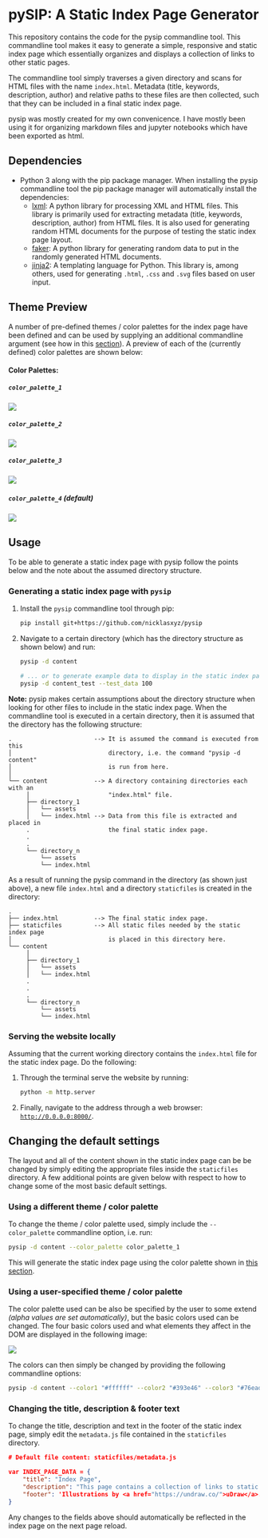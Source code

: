 # pySIP: A Static Index Page Generator

This repository contains the code for the pysip commandline tool. This commandline tool makes it easy to generate a simple, responsive and static index page which essentially organizes and displays a collection of links to other static pages.

The commandline tool simply traverses a given directory and scans for HTML files with the name `index.html`. Metadata (title, keywords, description, author) and relative paths to these files are then collected, such that they can be included in a final static index page.

pysip was mostly created for my own convenicence. I have mostly been using it for organizing markdown files and jupyter notebooks which have been exported as html.

## Dependencies

- Python 3 along with the pip package manager. When installing the pysip commandline tool the pip package manager will automatically install the dependencies:
   - [lxml](https://lxml.de/): A python library for processing XML and HTML files. This library is primarily used for extracting metadata (title, keywords, description, author) from HTML files. It is also used for generating random HTML documents for the purpose of testing the static index page layout.
   - [faker](https://faker.readthedocs.io/en/master/): A python library for generating random data to put in the randomly generated HTML documents.
   - [jinja2](https://jinja.palletsprojects.com): A templating language for Python. This library is, among others, used for generating `.html`, `.css` and `.svg` files based on user input.

## Theme Preview

A number of pre-defined themes / color palettes for the index page have been defined and can be used by supplying an additional commandline argument (see how in this [section](#usage)). A preview of each of the (currently defined) color palettes are shown below:

#### Color Palettes:

##### `color_palette_1`
![](preview/color_palette_1.png)

##### `color_palette_2`
![](preview/color_palette_2.png)

##### `color_palette_3`
![](preview/color_palette_3.png)

##### `color_palette_4` (default)
![](preview/color_palette_4.png)


## Usage

To be able to generate a static index page with pysip follow the points below and the note about the assumed directory structure.

### Generating a static index page with `pysip`

1. Install the `pysip` commandline tool through pip:
   ```bash
   pip install git+https://github.com/nicklasxyz/pysip
   ```
2. Navigate to a certain directory (which has the directory structure as shown below) and run:
   ```bash
   pysip -d content

   # ... or to generate example data to display in the static index page, instead run:
   pysip -d content_test --test_data 100
   ```

**Note:** pysip makes certain assumptions about the directory structure when looking for other files to include in the static index page. When the commandline tool is executed in a certain directory, then it is assumed that the directory has the following structure:

```
.                       --> It is assumed the command is executed from this 
│                           directory, i.e. the command "pysip -d content"
│                           is run from here.
│
└── content             --> A directory containing directories each with an
     │                      "index.html" file.
     ├── directory_1
     │   └── assets
     │   └── index.html --> Data from this file is extracted and placed in
     .                      the final static index page.
     .
     .
     └── directory_n
         └── assets
         └── index.html
```

As a result of running the pysip command in the directory (as shown just above), a new file `index.html` and a directory `staticfiles` is created in the directory:

```
.
├── index.html          --> The final static index page.
├── staticfiles         --> All static files needed by the static index page
│                           is placed in this directory here.
└── content
     │ 
     ├── directory_1
     │   └── assets
     │   └── index.html
     .
     .
     .
     └── directory_n
         └── assets
         └── index.html
```

### Serving the website locally

Assuming that the current working directory contains the `index.html` file for the static index page. Do the following:

1. Through the terminal serve the website by running:
   ```bash
   python -m http.server
   ```
2. Finally, navigate to the address through a web browser: [`http://0.0.0.0:8000/`](http://0.0.0.0:8000/).

## Changing the default settings

The layout and all of the content shown in the static index page can be be changed by simply editing the appropriate files inside the `staticfiles` directory. A few additional points are given below with respect to how to change some of the most basic default settings.

### Using a different theme / color palette

To change the theme / color palette used, simply include the `--color_palette` commandline option, i.e. run:
```bash
pysip -d content --color_palette color_palette_1
```

This will generate the static index page using the color palette shown in [this section](#color_palette_1).

### Using a user-specified theme / color palette

The color palette used can be also be specified by the user to some extend *(alpha values are set automatically)*, but the basic colors used can be changed. The four basic colors used and what elements they affect in the DOM are displayed in the following image:

![](preview/settings_illustration.png)


The colors can then simply be changed by providing the following commandline options:
```bash
pysip -d content --color1 "#ffffff" --color2 "#393e46" --color3 "#76ead7"  --color4 "ffffff"
```

### Changing the title, description & footer text

To change the title, description and text in the footer of the static index page, simply edit the `metadata.js` file contained in the `staticfiles` directory.

```json
# Default file content: staticfiles/metadata.js

var INDEX_PAGE_DATA = {
    "title": "Index Page",
    "description": "This page contains a collection of links to static pages...",
    "footer": 'Illustrations by <a href="https://undraw.co/">uDraw</a>.  Created with <a href="https://github.com/NicklasXYZ/pysip">pysip</a>.'
}
```

Any changes to the fields above should automatically be reflected in the index page on the next page reload.
